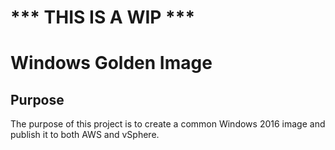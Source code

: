 # *** THIS IS A WIP ***

# Windows Golden Image
## Purpose
The purpose of this project is to create a common Windows 2016 image and publish it to both AWS and vSphere.
